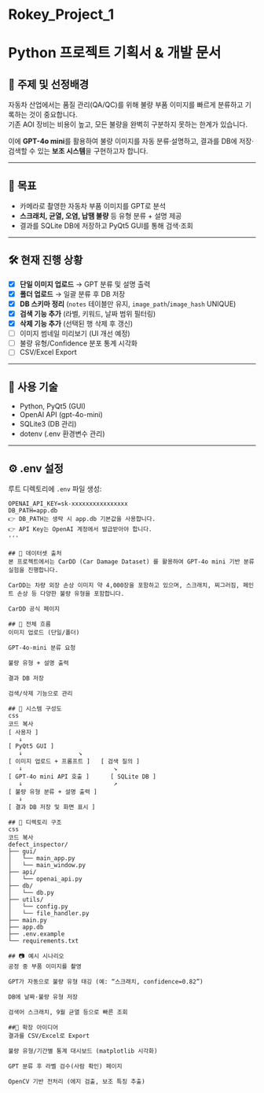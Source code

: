 # Rokey_Project_1
# Python 프로젝트 기획서 & 개발 문서

## 📌 주제 및 선정배경
자동차 산업에서는 품질 관리(QA/QC)를 위해 불량 부품 이미지를 빠르게 분류하고 기록하는 것이 중요합니다.  
기존 AOI 장비는 비용이 높고, 모든 불량을 완벽히 구분하지 못하는 한계가 있습니다.  

이에 **GPT-4o mini**를 활용하여 불량 이미지를 자동 분류·설명하고, 결과를 DB에 저장·검색할 수 있는 **보조 시스템**을 구현하고자 합니다.

---

## 🎯 목표
- 카메라로 촬영한 자동차 부품 이미지를 GPT로 분석  
- **스크래치, 균열, 오염, 납땜 불량** 등 유형 분류 + 설명 제공  
- 결과를 SQLite DB에 저장하고 PyQt5 GUI를 통해 검색·조회  

---

## 🛠 현재 진행 상황
- [x] **단일 이미지 업로드** → GPT 분류 및 설명 출력
- [x] **폴더 업로드** → 일괄 분류 후 DB 저장
- [x] **DB 스키마 정리** (`notes` 테이블만 유지, `image_path`/`image_hash` UNIQUE)
- [x] **검색 기능 추가** (라벨, 키워드, 날짜 범위 필터링)
- [x] **삭제 기능 추가** (선택된 행 삭제 후 갱신)
- [ ] 이미지 썸네일 미리보기 (UI 개선 예정)
- [ ] 불량 유형/Confidence 분포 통계 시각화
- [ ] CSV/Excel Export

---

## 🧩 사용 기술
- Python, PyQt5 (GUI)
- OpenAI API (gpt-4o-mini)
- SQLite3 (DB 관리)
- dotenv (.env 환경변수 관리)

---

## ⚙️ .env 설정
루트 디렉토리에 `.env` 파일 생성:  

```env
OPENAI_API_KEY=sk-xxxxxxxxxxxxxxxx
DB_PATH=app.db
👉 DB_PATH는 생략 시 app.db 기본값을 사용합니다.
👉 API Key는 OpenAI 계정에서 발급받아야 합니다.
'''

## 📂 데이터셋 출처
본 프로젝트에서는 CarDD (Car Damage Dataset) 를 활용하여 GPT-4o mini 기반 분류 실험을 진행합니다.

CarDD는 차량 외장 손상 이미지 약 4,000장을 포함하고 있으며, 스크래치, 찌그러짐, 페인트 손상 등 다양한 불량 유형을 포함합니다.

CarDD 공식 페이지

## 🔁 전체 흐름
이미지 업로드 (단일/폴더)

GPT-4o-mini 분류 요청

불량 유형 + 설명 출력

결과 DB 저장

검색/삭제 기능으로 관리

## 🔧 시스템 구성도
css
코드 복사
[ 사용자 ]
   ↓
[ PyQt5 GUI ]
   ↓                ↘
[ 이미지 업로드 + 프롬프트 ]   [ 검색 질의 ]
   ↓                          ↘
[ GPT-4o mini API 호출 ]      [ SQLite DB ]
   ↓                          ↗
[ 불량 유형 분류 + 설명 출력 ]
   ↓
[ 결과 DB 저장 및 화면 표시 ]

## 📁 디렉토리 구조
css
코드 복사
defect_inspector/
├── gui/
│   └── main_app.py
│   └── main_window.py
├── api/
│   └── openai_api.py
├── db/
│   └── db.py
├── utils/
│   └── config.py
│   └── file_handler.py
├── main.py
├── app.db
├── .env.example
└── requirements.txt

## 📷 예시 시나리오
공정 중 부품 이미지를 촬영

GPT가 자동으로 불량 유형 태깅 (예: “스크래치, confidence=0.82”)

DB에 날짜·불량 유형 저장

검색어 스크래치, 9월 균열 등으로 빠른 조회

##🚀 확장 아이디어
결과를 CSV/Excel로 Export

불량 유형/기간별 통계 대시보드 (matplotlib 시각화)

GPT 분류 후 라벨 검수(사람 확인) 페이지

OpenCV 기반 전처리 (에지 검출, 보조 특징 추출)